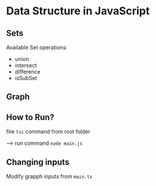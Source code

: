 # Data Structure in JavaScript
  ## Sets

  Available Set operations: 
  - union
  - intersect
  - difference
  - isSubSet
  
 ## Graph
 
 ## How to Run?

 fire `tsc` command from root folder

 --> run command `node main.js`

 ## Changing inputs

 Modify grapph inputs from `main.ts` 